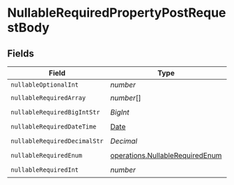 # NullableRequiredPropertyPostRequestBody


## Fields

| Field                                                                                         | Type                                                                                          | Required                                                                                      | Description                                                                                   | Example                                                                                       |
| --------------------------------------------------------------------------------------------- | --------------------------------------------------------------------------------------------- | --------------------------------------------------------------------------------------------- | --------------------------------------------------------------------------------------------- | --------------------------------------------------------------------------------------------- |
| `nullableOptionalInt`                                                                         | *number*                                                                                      | :heavy_minus_sign:                                                                            | N/A                                                                                           | 0                                                                                             |
| `nullableRequiredArray`                                                                       | *number*[]                                                                                    | :heavy_check_mark:                                                                            | N/A                                                                                           | <nil>                                                                                         |
| `nullableRequiredBigIntStr`                                                                   | *BigInt*                                                                                      | :heavy_check_mark:                                                                            | N/A                                                                                           | 9223372036854775807                                                                           |
| `nullableRequiredDateTime`                                                                    | [Date](https://developer.mozilla.org/en-US/docs/Web/JavaScript/Reference/Global_Objects/Date) | :heavy_check_mark:                                                                            | N/A                                                                                           | 2024-03-02T01:02:03.000001Z                                                                   |
| `nullableRequiredDecimalStr`                                                                  | *Decimal*                                                                                     | :heavy_check_mark:                                                                            | N/A                                                                                           | 3.14159265358979344719667586                                                                  |
| `nullableRequiredEnum`                                                                        | [operations.NullableRequiredEnum](../../../sdk/models/operations/nullablerequiredenum.md)     | :heavy_check_mark:                                                                            | N/A                                                                                           | second                                                                                        |
| `nullableRequiredInt`                                                                         | *number*                                                                                      | :heavy_check_mark:                                                                            | N/A                                                                                           | <nil>                                                                                         |